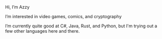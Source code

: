 Hi, I’m Azzy

I’m interested in video games, comics, and cryptography

I’m currently quite good at C#, Java, Rust, and Python, but I'm trying out a few other languages here and there.

<!---
A-z-z-y/A-z-z-y is a ✨ special ✨ repository because its `README.md` (this file) appears on your GitHub profile.
You can click the Preview link to take a look at your changes.
--->
